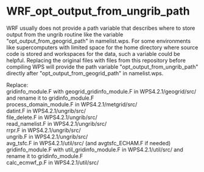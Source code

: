 # WRF_opt_output_from_ungrib_path
WRF usually does not provide a path variable that describes where to store output from the ungrib routine
like the variable "opt_output_from_geogrid_path" in namelist.wps. For some environments like supercomputers with limited space
for the home directory where source code is stored and workspaces for the data, such a variable could be helpful.
Replacing the original files with files from this repository before compiling WPS will provide the path variable "opt_output_from_ungrib_path" directly after "opt_output_from_geogrid_path" in namelist.wps.

Replace:  
gridinfo_module.F with geogrid_gridinfo_module.F in WPS4.2.1/geogrid/src/ and rename it to gridinfo_module.F   
process_domain_module.F in WPS4.2.1/metgrid/src/  
datint.F in WPS4.2.1/ungrib/src/  
file_delete.F in WPS4.2.1/ungrib/src/  
read_namelist.F in WPS4.2.1/ungrib/src/  
rrpr.F in WPS4.2.1/ungrib/src/  
ungrib.F in WPS4.2.1/ungrib/src/  
avg_tsfc.F in WPS4.2.1/util/src/ (and avgtsfc_ECHAM.F if needed)  
gridinfo_module.F with util_gridinfo_module.F in WPS4.2.1/util/src/ and rename it to gridinfo_module.F   
calc_ecmwf_p.F in WPS4.2.1/util/src/


